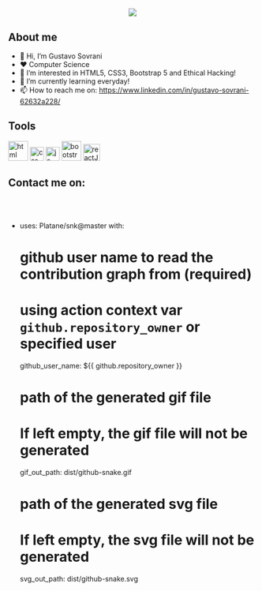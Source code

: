 <h1 align="center">
  <img src="https://files.readme.io/8c11911-senior-front-end-developer-openings-1.gif">
</h1>

## About me
- 👋 Hi, I’m Gustavo Sovrani
- :heart: Computer Science
- 👀 I’m interested in HTML5, CSS3, Bootstrap 5 and Ethical Hacking!
- 🌱 I’m currently learning everyday!
- 📫 How to reach me on: https://www.linkedin.com/in/gustavo-sovrani-62632a228/

## Tools
[<img src="https://upload.wikimedia.org/wikipedia/commons/thumb/6/61/HTML5_logo_and_wordmark.svg/512px-HTML5_logo_and_wordmark.svg.png" alt="html logo" width="40">](https://developer.mozilla.org/en-US/docs/Glossary/HTML5) [<img src="https://upload.wikimedia.org/wikipedia/commons/thumb/d/d5/CSS3_logo_and_wordmark.svg/363px-CSS3_logo_and_wordmark.svg.png" alt="css logo" width="28">](https://developer.mozilla.org/pt-BR/docs/Web/CSS)  [<img src="https://upload.wikimedia.org/wikipedia/commons/thumb/d/d4/Javascript-shield.svg/397px-Javascript-shield.svg.png?20180912181046" alt="js logo" width="28">](https://developer.mozilla.org/pt-BR/docs/Web/JavaScript) [<img src="https://upload.wikimedia.org/wikipedia/commons/thumb/b/b2/Bootstrap_logo.svg/512px-Bootstrap_logo.svg.png" alt="bootstrap logo" width="40">](https://getbootstrap.com/docs/5.1/getting-started/introduction/) [<img src="https://upload.wikimedia.org/wikipedia/commons/thumb/a/a7/React-icon.svg/512px-React-icon.svg.png" alt="reactJs logo" width="34">](https://pt-br.reactjs.org/docs/getting-started.html)

## Contact me on:
<div style="display: inline_block"><br>
  <a href="https://www.instagram.com/if.gusta/" target="_blank"><img src="https://img.shields.io/badge/Instagram-E4405F?style=for-the-badge&logo=instagram&logoColor=white" alt=""target="_blank"></a>
  <a href="mailto: gsovrani10@gmail.com" target="_blank"><img src="https://img.shields.io/badge/Gmail-D14836?style=for-the-badge&logo=gmail&logoColor=white" alt=""target="_blank"></a>
  <a href="https://www.linkedin.com/in/gustavo-sovrani-62632a228/" target="_blank"><img src="https://img.shields.io/badge/LinkedIn-0077B5?style=for-the-badge&logo=linkedin&logoColor=white" alt=""target="_blank"></a>
</div>

- uses: Platane/snk@master
  with:
    # github user name to read the contribution graph from (**required**)
    # using action context var `github.repository_owner` or specified user
    github_user_name: ${{ github.repository_owner }}

    # path of the generated gif file
    # If left empty, the gif file will not be generated
    gif_out_path: dist/github-snake.gif

    # path of the generated svg file
    # If left empty, the svg file will not be generated
    svg_out_path: dist/github-snake.svg
<!---
GustavoS10/GustavoS10 is a ✨ special ✨ repository because its `README.md` (this file) appears on your GitHub profile.
You can click the Preview link to take a look at your changes.
--->
